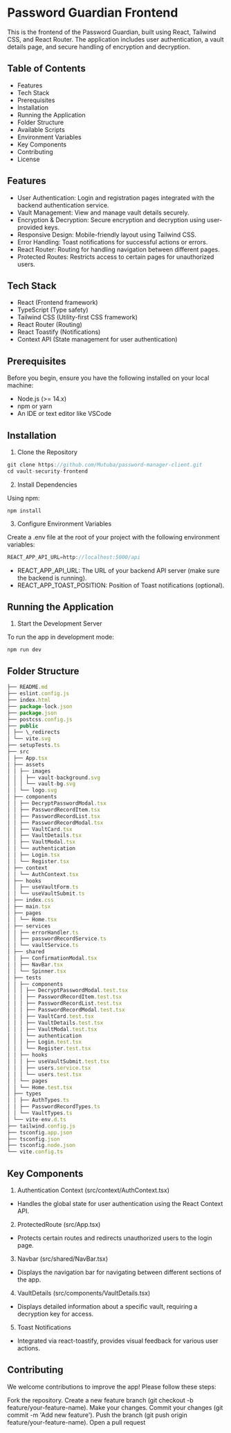 # Password Guardian Frontend

This is the frontend of the Password Guardian, built using React, Tailwind CSS, and React Router. The application includes user authentication, a vault details page, and secure handling of encryption and decryption.

## Table of Contents

- Features
- Tech Stack
- Prerequisites
- Installation
- Running the Application
- Folder Structure
- Available Scripts
- Environment Variables
- Key Components
- Contributing
- License

## Features

- User Authentication: Login and registration pages integrated with the backend authentication service.
- Vault Management: View and manage vault details securely.
- Encryption & Decryption: Secure encryption and decryption using user-provided keys.
- Responsive Design: Mobile-friendly layout using Tailwind CSS.
- Error Handling: Toast notifications for successful actions or errors.
- React Router: Routing for handling navigation between different pages.
- Protected Routes: Restricts access to certain pages for unauthorized users.

## Tech Stack

- React (Frontend framework)
- TypeScript (Type safety)
- Tailwind CSS (Utility-first CSS framework)
- React Router (Routing)
- React Toastify (Notifications)
- Context API (State management for user authentication)

## Prerequisites

Before you begin, ensure you have the following installed on your local machine:

- Node.js (>= 14.x)
- npm or yarn
- An IDE or text editor like VSCode

## Installation

1. Clone the Repository

```javascript
git clone https://github.com/Mutuba/password-manager-client.git
cd vault-security-frontend
```

2. Install Dependencies

Using npm:

`npm install`

3. Configure Environment Variables

Create a .env file at the root of your project with the following environment variables:

```javascript
REACT_APP_API_URL=http://localhost:5000/api

```

- REACT_APP_API_URL: The URL of your backend API server (make sure the backend is running).
- REACT_APP_TOAST_POSITION: Position of Toast notifications (optional).

## Running the Application

1. Start the Development Server

To run the app in development mode:

`npm run dev`

## Folder Structure

```javascript
├── README.md
├── eslint.config.js
├── index.html
├── package-lock.json
├── package.json
├── postcss.config.js
├── public
│ ├── \_redirects
│ └── vite.svg
├── setupTests.ts
├── src
│ ├── App.tsx
│ ├── assets
│ │ ├── images
│ │ │ ├── vault-background.svg
│ │ │ └── vault-bg.svg
│ │ └── logo.svg
│ ├── components
│ │ ├── DecryptPasswordModal.tsx
│ │ ├── PasswordRecordItem.tsx
│ │ ├── PasswordRecordList.tsx
│ │ ├── PasswordRecordModal.tsx
│ │ ├── VaultCard.tsx
│ │ ├── VaultDetails.tsx
│ │ ├── VaultModal.tsx
│ │ └── authentication
│ │ ├── Login.tsx
│ │ └── Register.tsx
│ ├── context
│ │ └── AuthContext.tsx
│ ├── hooks
│ │ ├── useVaultForm.ts
│ │ └── useVaultSubmit.ts
│ ├── index.css
│ ├── main.tsx
│ ├── pages
│ │ └── Home.tsx
│ ├── services
│ │ ├── errorHandler.ts
│ │ ├── passwordRecordService.ts
│ │ └── vaultService.ts
│ ├── shared
│ │ ├── ConfirmationModal.tsx
│ │ ├── NavBar.tsx
│ │ └── Spinner.tsx
│ ├── tests
│ │ ├── components
│ │ │ ├── DecryptPasswordModal.test.tsx
│ │ │ ├── PasswordRecordItem.test.tsx
│ │ │ ├── PasswordRecordList.test.tsx
│ │ │ ├── PasswordRecordModal.test.tsx
│ │ │ ├── VaultCard.test.tsx
│ │ │ ├── VaultDetails.test.tsx
│ │ │ ├── VaultModal.test.tsx
│ │ │ └── authentication
│ │ │ ├── Login.test.tsx
│ │ │ └── Register.test.tsx
│ │ ├── hooks
│ │ │ ├── useVaultSubmit.test.tsx
│ │ │ ├── users.service.tsx
│ │ │ └── users.test.tsx
│ │ └── pages
│ │ └── Home.test.tsx
│ ├── types
│ │ ├── AuthTypes.ts
│ │ ├── PasswordRecordTypes.ts
│ │ └── VaultTypes.ts
│ └── vite-env.d.ts
├── tailwind.config.js
├── tsconfig.app.json
├── tsconfig.json
├── tsconfig.node.json
└── vite.config.ts
```

## Key Components

1. Authentication Context (src/context/AuthContext.tsx)

- Handles the global state for user authentication using the React Context API.

2. ProtectedRoute (src/App.tsx)

- Protects certain routes and redirects unauthorized users to the login page.

3. Navbar (src/shared/NavBar.tsx)

- Displays the navigation bar for navigating between different sections of the app.

4. VaultDetails (src/components/VaultDetails.tsx)

- Displays detailed information about a specific vault, requiring a decryption key for access.

5. Toast Notifications

- Integrated via react-toastify, provides visual feedback for various user actions.

## Contributing

We welcome contributions to improve the app! Please follow these steps:

Fork the repository.
Create a new feature branch (git checkout -b feature/your-feature-name).
Make your changes.
Commit your changes (git commit -m 'Add new feature').
Push the branch (git push origin feature/your-feature-name).
Open a pull request
